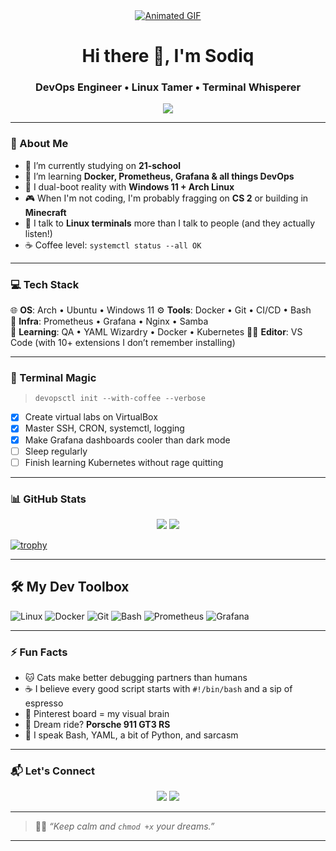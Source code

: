 <div align="center">
  <a href="./3.gif">
    <img src="./3.gif" alt="Animated GIF" style="height: auto;" />
  </a>
</div>
<h1 align="center">Hi there 👋, I'm Sodiq</h1>
<h3 align="center">DevOps Engineer • Linux Tamer • Terminal Whisperer</h3>

<div align="center">
  <img src="https://readme-typing-svg.herokuapp.com?font=Fira+Code&size=24&duration=3000&pause=1000&color=800080&center=true&vCenter=true&width=435&lines=Sudo+life+on+repeat...;I+do+DevOps+and+chill;Cats+%2B+Coffee+%3D+Code+Zen;Ping+me+if+uptime+is+down!" />
</div>

---

### 🤖 About Me
- 🔭 I’m currently studying on **21-school**
- 🌱 I’m learning **Docker, Prometheus, Grafana & all things DevOps**
- 🔄 I dual-boot reality with **Windows 11 + Arch Linux**
- 🎮 When I'm not coding, I'm probably fragging on **CS 2** or building in **Minecraft**
- 🐧 I talk to **Linux terminals** more than I talk to people (and they actually listen!)
- ☕ Coffee level: `systemctl status --all OK`

---

### 💻 Tech Stack

🌐 **OS**: Arch • Ubuntu • Windows 11 
⚙️ **Tools**: Docker • Git • CI/CD • Bash  
🔧 **Infra**: Prometheus • Grafana • Nginx • Samba  
🧠 **Learning**: QA • YAML Wizardry • Docker • Kubernetes
🐱‍💻 **Editor**: VS Code (with 10+ extensions I don’t remember installing)

---

### 🧙 Terminal Magic

> `devopsctl init --with-coffee --verbose`

- [x] Create virtual labs on VirtualBox  
- [x] Master SSH, CRON, systemctl, logging  
- [x] Make Grafana dashboards cooler than dark mode  
- [ ] Sleep regularly  
- [ ] Finish learning Kubernetes without rage quitting

---

### 📊 GitHub Stats

<p align="center">
  <img src="https://github-readme-stats.vercel.app/api?username=sodops&show_icons=true&theme=tokyonight" />
  <img src="https://github-readme-stats.vercel.app/api/top-langs/?username=sodops&layout=compact&theme=tokyonight" />
</p>

[![trophy](https://github-profile-trophy.vercel.app/?username=KarimjonovSodiq)](https://github.com/ryo-ma/github-profile-trophy)

---

## 🛠️ My Dev Toolbox

![Linux](https://img.shields.io/badge/Linux-000?style=for-the-badge&logo=linux&logoColor=white)
![Docker](https://img.shields.io/badge/Docker-2496ED?style=for-the-badge&logo=docker&logoColor=white)
![Git](https://img.shields.io/badge/Git-F05032?style=for-the-badge&logo=git&logoColor=white)
![Bash](https://img.shields.io/badge/Bash-121011?style=for-the-badge&logo=gnubash&logoColor=white)
![Prometheus](https://img.shields.io/badge/Prometheus-E6522C?style=for-the-badge&logo=prometheus&logoColor=white)
![Grafana](https://img.shields.io/badge/Grafana-F46800?style=for-the-badge&logo=grafana&logoColor=white)

---
### ⚡ Fun Facts

- 🐱 Cats make better debugging partners than humans  
- ☕ I believe every good script starts with `#!/bin/bash` and a sip of espresso  
- 📸 Pinterest board = my visual brain  
- 🚗 Dream ride? **Porsche 911 GT3 RS**  
- 💬 I speak Bash, YAML, a bit of Python, and sarcasm

---
### 📬 Let's Connect

<p align="center">
  <a href="https://t.me/sodops"><img src="https://img.shields.io/badge/Telegram-Sodops-blue?style=for-the-badge&logo=telegram" /></a>
  <a href="https://github.com/sodops"><img src="https://img.shields.io/badge/GitHub-sodops-black?style=for-the-badge&logo=github" /></a>
</p>

---

> 🧘‍♂️ _“Keep calm and `chmod +x` your dreams.”_

---
